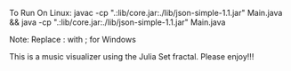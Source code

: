 To Run On Linux: 
    javac -cp ".:lib/core.jar:./lib/json-simple-1.1.jar" Main.java && java -cp ".:lib/core.jar:./lib/json-simple-1.1.jar" Main.java

Note: Replace : with ; for Windows

This is a music visualizer using the Julia Set fractal. Please enjoy!!!
